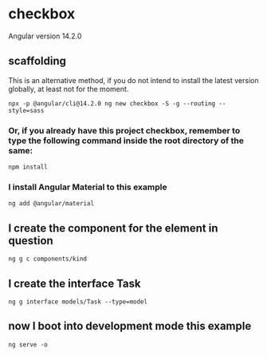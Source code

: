 # checkbox

Angular version 14.2.0

## scaffolding

This is an alternative method, if you do not intend to install the latest version globally, at least not for the moment.

```shell
npx -p @angular/cli@14.2.0 ng new checkbox -S -g --routing --style=sass
```

### Or, if you already have this project checkbox, remember to type the following command inside the root directory of the same:

```shell
npm install
```

### I install Angular Material to this example

```shell
ng add @angular/material
```

## I create the component for the element in question

```shell
ng g c components/kind
```

## I create the interface Task

```shell
ng g interface models/Task --type=model
```

## now I boot into development mode this example

```shell
ng serve -o
```
